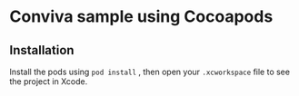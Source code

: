 # Conviva sample using Cocoapods

## Installation

Install the pods using `pod install` , then open your `.xcworkspace` file to see the project in Xcode.